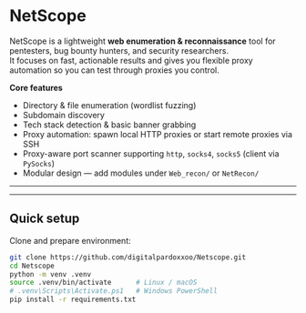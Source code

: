 # NetScope

NetScope is a lightweight **web enumeration & reconnaissance** tool for pentesters, bug bounty hunters, and security researchers.  
It focuses on fast, actionable results and gives you flexible proxy automation so you can test through proxies you control.

**Core features**
- Directory & file enumeration (wordlist fuzzing)  
- Subdomain discovery  
- Tech stack detection & basic banner grabbing  
- Proxy automation: spawn local HTTP proxies or start remote proxies via SSH  
- Proxy-aware port scanner supporting `http`, `socks4`, `socks5` (client via `PySocks`)  
- Modular design — add modules under `Web_recon/` or `NetRecon/`

---

---

## Quick setup

Clone and prepare environment:

```bash
git clone https://github.com/digitalpardoxxoo/Netscope.git
cd Netscope
python -m venv .venv
source .venv/bin/activate      # Linux / macOS
# .venv\Scripts\Activate.ps1   # Windows PowerShell
pip install -r requirements.txt



